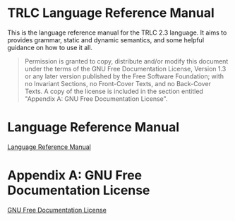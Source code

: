 # TRLC Language Reference Manual

This is the language reference manual for the TRLC 2.3 language. It
aims to provides grammar, static and dynamic semantics, and some
helpful guidance on how to use it all.

> Permission is granted to copy, distribute and/or modify this
> document under the terms of the GNU Free Documentation License,
> Version 1.3 or any later version published by the Free Software
> Foundation; with no Invariant Sections, no Front-Cover Texts, and no
> Back-Cover Texts. A copy of the license is included in the section
> entitled "Appendix A: GNU Free Documentation License".

# Language Reference Manual

[Language Reference Manual](LRM.md)

# Appendix A: GNU Free Documentation License

[GNU Free Documentation License](LICENSE)
